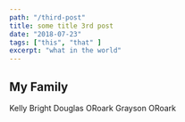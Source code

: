 ```yaml
---
path: "/third-post"
title: some title 3rd post
date: "2018-07-23"
tags: ["this", "that" ]
excerpt: "what in the world"
---
```


## My Family
Kelly Bright
Douglas ORoark
Grayson ORoark

